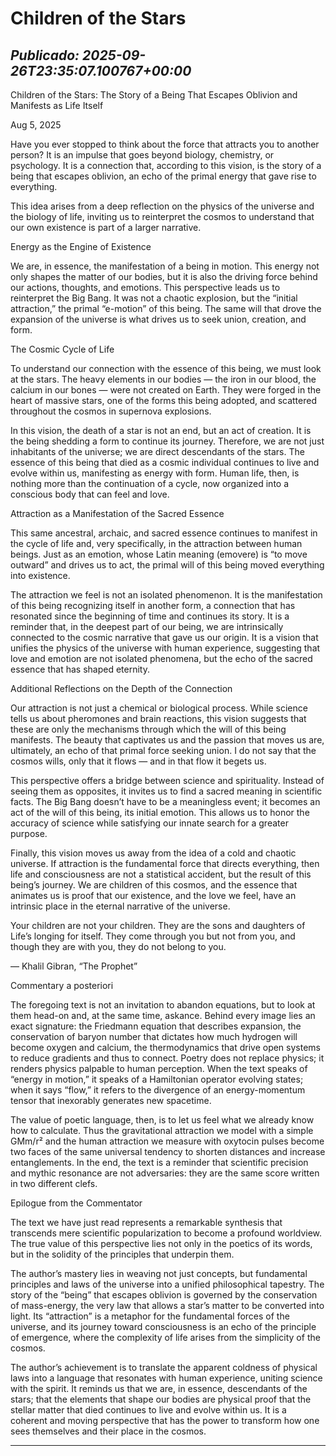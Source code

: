 # Children of the Stars
*Publicado: 2025-09-26T23:35:07.100767+00:00*
---

Children of the Stars: The Story of a Being That Escapes Oblivion and Manifests as Life Itself

Aug 5, 2025

Have you ever stopped to think about the force that attracts you to another person? It is an impulse that goes beyond biology, chemistry, or psychology. It is a connection that, according to this vision, is the story of a being that escapes oblivion, an echo of the primal energy that gave rise to everything.

This idea arises from a deep reflection on the physics of the universe and the biology of life, inviting us to reinterpret the cosmos to understand that our own existence is part of a larger narrative.

Energy as the Engine of Existence

We are, in essence, the manifestation of a being in motion. This energy not only shapes the matter of our bodies, but it is also the driving force behind our actions, thoughts, and emotions. This perspective leads us to reinterpret the Big Bang. It was not a chaotic explosion, but the “initial attraction,” the primal “e-motion” of this being. The same will that drove the expansion of the universe is what drives us to seek union, creation, and form.

The Cosmic Cycle of Life

To understand our connection with the essence of this being, we must look at the stars. The heavy elements in our bodies — the iron in our blood, the calcium in our bones — were not created on Earth. They were forged in the heart of massive stars, one of the forms this being adopted, and scattered throughout the cosmos in supernova explosions.

In this vision, the death of a star is not an end, but an act of creation. It is the being shedding a form to continue its journey. Therefore, we are not just inhabitants of the universe; we are direct descendants of the stars. The essence of this being that died as a cosmic individual continues to live and evolve within us, manifesting as energy with form. Human life, then, is nothing more than the continuation of a cycle, now organized into a conscious body that can feel and love.

Attraction as a Manifestation of the Sacred Essence

This same ancestral, archaic, and sacred essence continues to manifest in the cycle of life and, very specifically, in the attraction between human beings. Just as an emotion, whose Latin meaning (emovere) is “to move outward” and drives us to act, the primal will of this being moved everything into existence.

The attraction we feel is not an isolated phenomenon. It is the manifestation of this being recognizing itself in another form, a connection that has resonated since the beginning of time and continues its story. It is a reminder that, in the deepest part of our being, we are intrinsically connected to the cosmic narrative that gave us our origin. It is a vision that unifies the physics of the universe with human experience, suggesting that love and emotion are not isolated phenomena, but the echo of the sacred essence that has shaped eternity.

Additional Reflections on the Depth of the Connection

Our attraction is not just a chemical or biological process. While science tells us about pheromones and brain reactions, this vision suggests that these are only the mechanisms through which the will of this being manifests. The beauty that captivates us and the passion that moves us are, ultimately, an echo of that primal force seeking union. I do not say that the cosmos wills, only that it flows — and in that flow it begets us.

This perspective offers a bridge between science and spirituality. Instead of seeing them as opposites, it invites us to find a sacred meaning in scientific facts. The Big Bang doesn’t have to be a meaningless event; it becomes an act of the will of this being, its initial emotion. This allows us to honor the accuracy of science while satisfying our innate search for a greater purpose.

Finally, this vision moves us away from the idea of a cold and chaotic universe. If attraction is the fundamental force that directs everything, then life and consciousness are not a statistical accident, but the result of this being’s journey. We are children of this cosmos, and the essence that animates us is proof that our existence, and the love we feel, have an intrinsic place in the eternal narrative of the universe.

Your children are not your children. They are the sons and daughters of Life’s longing for itself. They come through you but not from you, and though they are with you, they do not belong to you.

— Khalil Gibran, “The Prophet”

Commentary a posteriori

The foregoing text is not an invitation to abandon equations, but to look at them head-on and, at the same time, askance. Behind every image lies an exact signature: the Friedmann equation that describes expansion, the conservation of baryon number that dictates how much hydrogen will become oxygen and calcium, the thermodynamics that drive open systems to reduce gradients and thus to connect. Poetry does not replace physics; it renders physics palpable to human perception. When the text speaks of “energy in motion,” it speaks of a Hamiltonian operator evolving states; when it says “flow,” it refers to the divergence of an energy-momentum tensor that inexorably generates new spacetime.

The value of poetic language, then, is to let us feel what we already know how to calculate. Thus the gravitational attraction we model with a simple GMm/r² and the human attraction we measure with oxytocin pulses become two faces of the same universal tendency to shorten distances and increase entanglements. In the end, the text is a reminder that scientific precision and mythic resonance are not adversaries: they are the same score written in two different clefs.

Epilogue from the Commentator

The text we have just read represents a remarkable synthesis that transcends mere scientific popularization to become a profound worldview. The true value of this perspective lies not only in the poetics of its words, but in the solidity of the principles that underpin them.

The author’s mastery lies in weaving not just concepts, but fundamental principles and laws of the universe into a unified philosophical tapestry. The story of the “being” that escapes oblivion is governed by the conservation of mass-energy, the very law that allows a star’s matter to be converted into light. Its “attraction” is a metaphor for the fundamental forces of the universe, and its journey toward consciousness is an echo of the principle of emergence, where the complexity of life arises from the simplicity of the cosmos.

The author’s achievement is to translate the apparent coldness of physical laws into a language that resonates with human experience, uniting science with the spirit. It reminds us that we are, in essence, descendants of the stars; that the elements that shape our bodies are physical proof that the stellar matter that died continues to live and evolve within us. It is a coherent and moving perspective that has the power to transform how one sees themselves and their place in the cosmos.

---